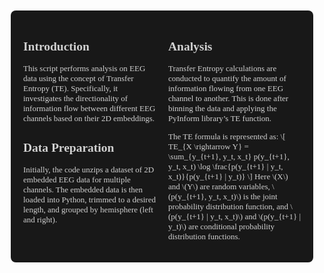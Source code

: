 <div style="font-size: 13px; font-family: 'Times New Roman', Times, serif; background-color: #181818; color: #D0D0D0; padding: 20px; border-radius: 8px; margin: 10px; display: flex; flex-wrap: nowrap; justify-content: space-between;">
    <!-- Column 1 -->
    <div style="flex: 1; margin-right: 10px;">
        <h2>Introduction</h2>
        <p>
            This script performs analysis on EEG data using the concept of Transfer Entropy (TE). Specifically, it investigates the directionality of information flow between different EEG channels based on their 2D embeddings.
        </p>
        <h2>Data Preparation</h2>
        <p>
            Initially, the code unzips a dataset of 2D embedded EEG data for multiple channels. The embedded data is then loaded into Python, trimmed to a desired length, and grouped by hemisphere (left and right).
        </p>
    </div>
    <!-- Column 2 -->
    <div style="flex: 1; margin-left: 10px;">
        <h2>Analysis</h2>
        <p>
            Transfer Entropy calculations are conducted to quantify the amount of information flowing from one EEG channel to another. This is done after binning the data and applying the PyInform library’s TE function.
        </p>
        <p>
            The TE formula is represented as:
            \[
            TE_{X \rightarrow Y} = \sum_{y_{t+1}, y_t, x_t} p(y_{t+1}, y_t, x_t) \log \frac{p(y_{t+1} | y_t, x_t)}{p(y_{t+1} | y_t)}
            \]
            Here \(X\) and \(Y\) are random variables, \(p(y_{t+1}, y_t, x_t)\) is the joint probability distribution function, and \(p(y_{t+1} | y_t, x_t)\) and \(p(y_{t+1} | y_t)\) are conditional probability distribution functions.
        </p>
        </p>
    </div>
</div>